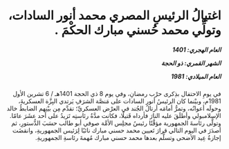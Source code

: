 <h1 dir="rtl">اغتيالُ الرئيسِ المصري محمد أنور السادات، وتولِّي محمد حُسني مبارك الحكْمَ .</h1>

<h5 dir="rtl">العام الهجري:  1401

الشهر القمري: ذو الحجة

العام الميلادي: 1981</h5>

<p dir="rtl">في يومِ الاحتفال بذِكرى حرْب رمضانِ، وفي يوم 8 ذي الحجة 1401هـ / 6 تشرين الأول 1981م، وبيْنما كان الرئيسُ أنور السادات على مَنصَّة الشرَفِ يَرتدي البِزَّة العسكريةَ، وحولَه أعوانُه، وتمرُّ أمامَه أرتالُ الجُند في العرْض العسكريِّ؛ تقدَّم مِن بيْنِهم الضابطُ خالد الإسلامبولي وأطلَقَ عليه النارَ فأرداه قَتيلًا، فكانت مدَّةُ رئاستِه تَزيدُ على أحد عشَرَ عامًا. وتولَّى رئاسةَ الجمهورية مؤقَّتًا رئيسُ مجلِس الأمَّة صوفي أبو طالب حسَبَ الدُّستورِ، ثم أصدَرَ في اليوم التالي قرارَ تَعيين محمد حسني مبارك نائبًا لِرَئيس الجمهوريةِ، وانقضَت إجازةُ عِيد الأضحى وتسلَّم بعدها محمد حسني مبارك مُهمةَ رئاسةِ الجمهوريةِ.</p></br>
